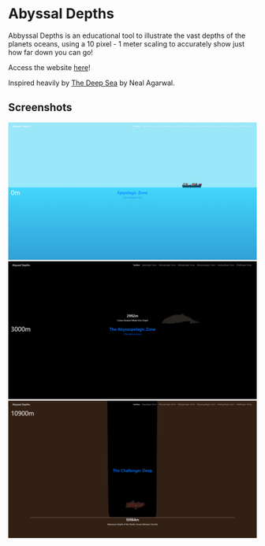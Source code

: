 # Abyssal Depths
Abbyssal Depths is an educational tool to illustrate the vast depths of the planets oceans, using a 10 pixel - 1 meter scaling to accurately show just how far down you can go!

Access the website [here](https://cmjnorman.github.io/abyssal-depths/)!

Inspired heavily by [The Deep Sea](https://neal.fun/deep-sea/) by Neal Agarwal.

## Screenshots
![Surface](assets/screenshots/Surface.png)
![Whale](assets/screenshots/Whale.png)
![Chalenger Deep](assets/screenshots/ChallengerDeep.png)
